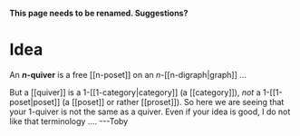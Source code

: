 **This page needs to be renamed. Suggestions?**

# Idea #

An **$n$-quiver** is a free [[n-poset]] on an $n$-[[n-digraph|graph]] ...

But a [[quiver]] is a $1$-[[1-category|category]] (a [[category]]), *not* a $1$-[[1-poset|poset]] (a [[poset]] or rather [[proset]]).  So here we are seeing that your $1$-quiver is not the same as a quiver.  Even if your idea is good, I do not like that terminology ....   ---Toby
